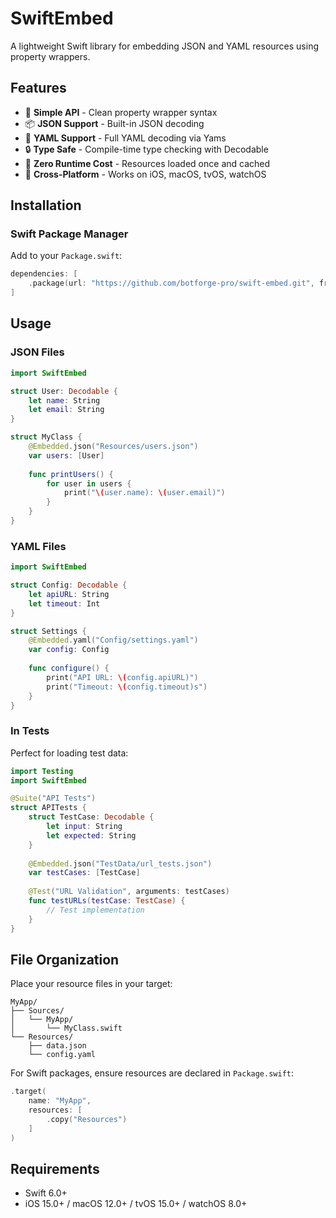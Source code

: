 # SwiftEmbed

A lightweight Swift library for embedding JSON and YAML resources using property wrappers.

## Features

- 🎯 **Simple API** - Clean property wrapper syntax
- 📦 **JSON Support** - Built-in JSON decoding
- 📝 **YAML Support** - Full YAML decoding via Yams
- 🔒 **Type Safe** - Compile-time type checking with Decodable
- 🚀 **Zero Runtime Cost** - Resources loaded once and cached
- 📱 **Cross-Platform** - Works on iOS, macOS, tvOS, watchOS

## Installation

### Swift Package Manager

Add to your `Package.swift`:

```swift
dependencies: [
    .package(url: "https://github.com/botforge-pro/swift-embed.git", from: "1.0.0")
]
```

## Usage

### JSON Files

```swift
import SwiftEmbed

struct User: Decodable {
    let name: String
    let email: String
}

struct MyClass {
    @Embedded.json("Resources/users.json")
    var users: [User]
    
    func printUsers() {
        for user in users {
            print("\(user.name): \(user.email)")
        }
    }
}
```

### YAML Files

```swift
import SwiftEmbed

struct Config: Decodable {
    let apiURL: String
    let timeout: Int
}

struct Settings {
    @Embedded.yaml("Config/settings.yaml")
    var config: Config
    
    func configure() {
        print("API URL: \(config.apiURL)")
        print("Timeout: \(config.timeout)s")
    }
}
```

### In Tests

Perfect for loading test data:

```swift
import Testing
import SwiftEmbed

@Suite("API Tests")
struct APITests {
    struct TestCase: Decodable {
        let input: String
        let expected: String
    }
    
    @Embedded.json("TestData/url_tests.json")
    var testCases: [TestCase]
    
    @Test("URL Validation", arguments: testCases)
    func testURLs(testCase: TestCase) {
        // Test implementation
    }
}
```

## File Organization

Place your resource files in your target:

```
MyApp/
├── Sources/
│   └── MyApp/
│       └── MyClass.swift
└── Resources/
    ├── data.json
    └── config.yaml
```

For Swift packages, ensure resources are declared in `Package.swift`:

```swift
.target(
    name: "MyApp",
    resources: [
        .copy("Resources")
    ]
)
```

## Requirements

- Swift 6.0+
- iOS 15.0+ / macOS 12.0+ / tvOS 15.0+ / watchOS 8.0+